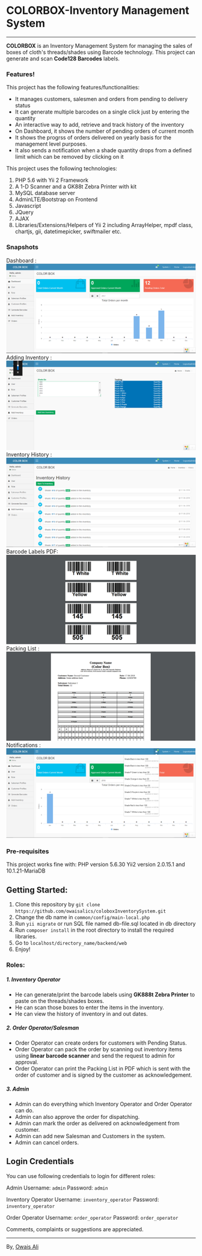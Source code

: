 # COLORBOX-Inventory Management System
----
**COLORBOX** is an Inventory Management System for managing the sales of boxes of cloth's threads/shades using Barcode technology. This project can generate and scan **Code128 Barcodes** labels.

### Features!
This project has the following features/functionalities:

* It manages customers, salesmen and orders from pending to delivery status
* It can generate multiple barcodes on a single click just by entering the quantity
* An interactive way to add, retrieve and track history of the inventory
* On Dashboard, it shows the number of pending orders of current month
* It shows the progrss of orders delivered on yearly basis for the management level purposes.
* It also sends a notification when a shade quantity drops from a defined limit which can be removed by clicking on it

This project uses the following technologies:

1.  PHP 5.6 with Yii 2 Framework
2.  A 1-D Scanner and a GK88t Zebra Printer with kit
3.  MySQL database server
4.  AdminLTE/Bootstrap on Frontend
5.  Javascript
6.  JQuery
7.  AJAX
8.  Libraries/Extensions/Helpers of Yii 2 including ArrayHelper, mpdf class, chartjs, gii, datetimepicker, swiftmailer etc.



### Snapshots
Dashboard : ![picture alt](backend/web/img/dashboard.PNG "Dasboard")
Adding Inventory : ![picture alt](backend/web/img/addingInventory.PNG "Adding Inventory")
Inventory History : ![picture alt](backend/web/img/inventoryHistory.PNG "Inventory History")
Barcode Labels PDF: ![picture alt](backend/web/img/barcodeLabels.PNG "Barcode Labels")
Packing List : ![picture alt](backend/web/img/packingList.PNG "Packing List")
Notifications : ![picture alt](backend/web/img/notifications.PNG "Notifications")

### Pre-requisites

This project works fine with:
PHP version 5.6.30
Yii2 version 2.0.15.1 and 
10.1.21-MariaDB

## Getting Started:
1. Clone this repository by `git clone https://github.com/owaisalics/coloboxInventorySystem.git` 
2. Change the db name in `common/config/main-local.php`
3. Run `yii migrate` or run SQL file named db-file.sql located in db directory 
4. Run `composer install` in the root directory to install the required libraries.
5. Go to `localhost/directory_name/backend/web`
6. Enjoy!


### Roles:
#####  1. Inventory Operator
* He can generate/print the barcode labels using **GK888t Zebra Printer** to paste on the threads/shades boxes.
* He can scan those boxes to enter the items in the inventory.
* He can view the history of inventory in and out dates.

##### 2. Order Operator/Salesman
* Order Operator can create orders for customers with Pending Status.
* Order Operator can pack the order by scanning out inventory items using **linear barcode scanner** and send the request to admin for approval.
* Order Operator can print the Packing List in PDF which is sent with the order of customer and is signed by the customer as acknowledgement.

##### 3. Admin
* Admin can do everything which Inventory Operator and Order Operator can do.
* Admin can also approve the order for dispatching.
* Admin can mark the order as delivered on acknowledgement from customer.
* Admin can add new Salesman and Customers in the system.
* Admin can cancel orders.

Login Credentials
-----------------
You can use following credentials to login for different roles:

Admin Username: `admin`
Password: `admin`

Inventory Operator Username: `inventory_operator`
Password: `inventory_operator`

Order Operator Username: `order_operator`
Password: `order_operator`

Comments, complaints or suggestions are appreciated.

----

By, [Owais Ali](https://github.com/owaisalics)

